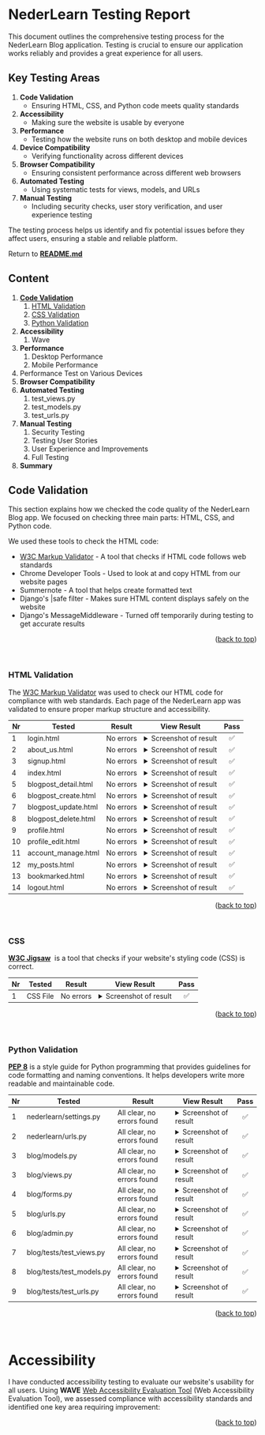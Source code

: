 # NederLearn Testing Report 

This document outlines the comprehensive testing process for the NederLearn Blog application. Testing is crucial to ensure our application works reliably and provides a great experience for all users.

## Key Testing Areas

1. **Code Validation**
    - Ensuring HTML, CSS, and Python code meets quality standards
2. **Accessibility**
    - Making sure the website is usable by everyone
3. **Performance**
    - Testing how the website runs on both desktop and mobile devices
4. **Device Compatibility**
    - Verifying functionality across different devices
5. **Browser Compatibility**
    - Ensuring consistent performance across different web browsers
6. **Automated Testing**
    - Using systematic tests for views, models, and URLs
7. **Manual Testing**
    - Including security checks, user story verification, and user experience testing

The testing process helps us identify and fix potential issues before they affect users, ensuring a stable and reliable platform.

Return to [**README.md**](README.md)

## Content
1. [**Code Validation**](#code-validation)
    1. [HTML Validation](#html-validation)
    2. [CSS Validation](#css-validation)
    3. [Python Validation](#python-validation)
2. **Accessibility**
    1. Wave
3. **Performance**
    1. Desktop Performance
    2. Mobile Performance
4. Performance Test on Various Devices
5. **Browser Compatibility**
6. **Automated Testing**
    1. test_views.py
    2. test_models.py
    3. test_urls.py
7. **Manual Testing**
    1. Security Testing
    2. Testing User Stories
    3. User Experience and Improvements
    4. Full Testing
8. **Summary**

## Code Validation
This section explains how we checked the code quality of the NederLearn Blog app. We focused on checking three main parts: HTML, CSS, and Python code.

We used these tools to check the HTML code:

- [W3C Markup Validator](https://validator.w3.org/) - A tool that checks if HTML code follows web standards
- Chrome Developer Tools - Used to look at and copy HTML from our website pages
- Summernote - A tool that helps create formatted text
- Django's |safe filter - Makes sure HTML content displays safely on the website
- Django's MessageMiddleware - Turned off temporarily during testing to get accurate results


<p align="right">(<a href="#content">back to top</a>)</p><br>

### HTML Validation
The [W3C Markup Validator](https://validator.w3.org/) was used to check our HTML code for compliance with web standards. Each page of the NederLearn app was validated to ensure proper markup structure and accessibility.

| **Nr**| **Tested** | **Result** | **View Result** | **Pass** |
--- |--- | --- | --- | :---:
|1|login.html| No errors | <details><summary>Screenshot of result</summary>![Result](static/images/login_w3c.webp)</details>| ✅
|2|about_us.html| No errors | <details><summary>Screenshot of result</summary>![Result](static/images/about_w3c.webp)</details>| ✅
|3|signup.html| No errors | <details><summary>Screenshot of result</summary>![Result]()</details>| ✅
|4|index.html| No errors | <details><summary>Screenshot of result</summary>![Result]()</details>| ✅
|5|blogpost_detail.html| No errors | <details><summary>Screenshot of result</summary>![Result]()</details>| ✅
|6|blogpost_create.html| No errors | <details><summary>Screenshot of result</summary>![Result]()</details>| ✅
|7|blogpost_update.html| No errors | <details><summary>Screenshot of result</summary>![Result]()</details>| ✅
|8|blogpost_delete.html| No errors | <details><summary>Screenshot of result</summary>![Result]()</details>| ✅
|9|profile.html| No errors | <details><summary>Screenshot of result</summary>![Result]()</details>| ✅
|10|profile_edit.html| No errors | <details><summary>Screenshot of result</summary>![Result]()</details>| ✅
|11|account_manage.html| No errors | <details><summary>Screenshot of result</summary>![Result]()</details>| ✅
|12|my_posts.html| No errors | <details><summary>Screenshot of result</summary>![Result]()</details>| ✅
|13|bookmarked.html| No errors | <details><summary>Screenshot of result</summary>![Result]()</details>| ✅
|14|logout.html| No errors | <details><summary>Screenshot of result</summary>![Result]()</details>| ✅


<p align="right">(<a href="#content">back to top</a>)</p><br>

### CSS 

[**W3C Jigsaw**](https://jigsaw.w3.org/css-validator/)  is a tool that checks if your website's styling code (CSS) is correct. 

| **Nr**| **Tested** | **Result** | **View Result** | **Pass** |
--- |--- | --- | --- | :---:
|1|CSS File| No errors | <details><summary>Screenshot of result</summary>![Result](static/images/css_w3c.webp)</details>| ✅


<p align="right">(<a href="#content">back to top</a>)</p><br>

### Python Validation
[**PEP 8**](https://pep8ci.herokuapp.com/) is a style guide for Python programming that provides guidelines for code formatting and naming conventions. It helps developers write more readable and maintainable code.

| **Nr**| **Tested** | **Result** | **View Result** | **Pass** |
--- |--- | --- | --- | :---:
|1|nederlearn/settings.py | All clear, no errors found | <details><summary>Screenshot of result</summary>![Result]()</details> |  ✅ |
|2| nederlearn/urls.py | All clear, no errors found | <details><summary>Screenshot of result</summary>![Result]()</details> | ✅ |
|3| blog/models.py | All clear, no errors found | <details><summary>Screenshot of result</summary>![Result]()</details> | ✅ |
|3| blog/views.py | All clear, no errors found | <details><summary>Screenshot of result</summary>![Result]()</details> | ✅ |
|4| blog/forms.py | All clear, no errors found | <details><summary>Screenshot of result</summary>![Result]()</details> | ✅ |
|5| blog/urls.py | All clear, no errors found | <details><summary>Screenshot of result</summary>![Result]()</details> | ✅ |
|6| blog/admin.py | All clear, no errors found | <details><summary>Screenshot of result</summary>![Result]()</details> | ✅ |
|7| blog/tests/test_views.py | All clear, no errors found | <details><summary>Screenshot of result</summary>![Result]()</details> | ✅ |
|8| blog/tests/test_models.py | All clear, no errors found | <details><summary>Screenshot of result</summary>![Result]()</details> | ✅ |
|9| blog/tests/test_urls.py | All clear, no errors found | <details><summary>Screenshot of result</summary>![Result]()</details> | ✅ |

<p align="right">(<a href="#content">back to top</a>)</p><br>

# Accessibility
I have conducted accessibility testing to evaluate our website's usability for all users. Using **WAVE** [Web Accessibility Evaluation Tool](https://wave.webaim.org/) (Web Accessibility Evaluation Tool), we assessed compliance with accessibility standards and identified one key area requiring improvement:

<p align="right">(<a href="#content">back to top</a>)</p><br>